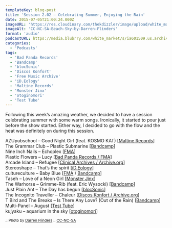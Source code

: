 ```yaml
---
templateKey: blog-post
title: 'Session 2.02 – Celebrating Summer, Enjoying the Rain'
date: 2015-07-05T21:00:24.000Z
imageURL: 'https://res.cloudinary.com/thekdizzler/image/upload/white_market/2015/08/CC-NC-SA-Beach-Sky-by-Darren-Flinders.jpg'
imageAlt: 'CC-NC-SA-Beach-Sky-by-Darren-Flinders'
format: 'audio'
podcastURL: https://media.blubrry.com/white_market/s/ia601509.us.archive.org/27/items/WhiteMarket20150705Session202/WhiteMarket-20150705-Session202.mp3
categories:
  - 'Podcasts'
tags:
  - 'Bad Panda Records'
  - 'Bandcamp'
  - 'blocSonic'
  - 'Discos Konfort'
  - 'Free Music Archive'
  - 'iD.Eology'
  - 'Maltine Records'
  - 'Monster Jinx'
  - 'otoginomori'
  - 'Test Tube'
---
```


Following this week’s amazing weather, we decided to have a session celebrating summer with some warm songs. Ironically, it started to pour just before the show started. Either way, I decided to go with the flow and the heat was definitely on during this session.

AZUpubschool – Good Night Girl (feat. KOSMO KAT) \[[Maltine Records](http://maltinerecords.cs8.biz/135.html)\]  
The Grammar Club – Plastic Submarine \[[Bandcamp](http://thegrammarclub.bandcamp.com/album/bioavailable)\]  
Nine Inch Nails – Echoplex \[[FMA](http://freemusicarchive.org/music/Nine_Inch_Nails/The_Slip)\]  
Plastic Flowers – Lucy \[[Bad Panda Records / FMA](http://freemusicarchive.org/music/Plastic_Flowers/~/01_Lucy)\]  
Arcade Island – Refugee \[[Clinical Archives / Archive.org](https://archive.org/details/ca492_ai)\]  
Stereoshape – That’s the spirit \[[iD.Eology](http://stereoshape.bandcamp.com/album/hello-city-ep)\]  
cultureculture – Baby Blue \[[FMA](http://freemusicarchive.org/music/cultureculture/cultureculture_EP_2014/) / [Bandcamp](http://cultureculture.bandcamp.com/album/cultureculture-ep-2014/)\]  
Taseh – Love of a Neon Girl \[[Monster Jinx](http://taseh.bandcamp.com/album/dekotora)\]  
The Warhorse – Grimme-Rib (feat. Eric Wysocki) \[[Bandcamp](http://thewarhorse.bandcamp.com/album/now-be-quiet-go-outside-ep)\]  
Just Plain Ant – The Day has begun \[[blocSonic](http://blocsonic.com/releases/bsxe0001)\]  
The Incognito Traveller – Chaleur \[[Discos Konfort / Archive.org](https://archive.org/details/konfort016)\]  
T Bird and The Breaks – Is There Any Love? (Out of the Rain) \[[Bandcamp](http://music.tbirdandthebreaks.com/album/is-there-any-love-out-of-the-rain)\]  
Multi-Panel – August \[[Test Tube](http://www.monocromatica.com/netlabel/releases/tube108.htm)\]  
kujyaku – aquarium in the sky \[[otoginomori](http://otoginomori.bandcamp.com/album/-)\]

<small>.: Photo by [Darren Flinders](https://www.flickr.com/photos/darrenflinders/14620075076/) :.
[CC-NC-SA](https://creativecommons.org/licenses/by-nc-nd/2.0/)</small>
